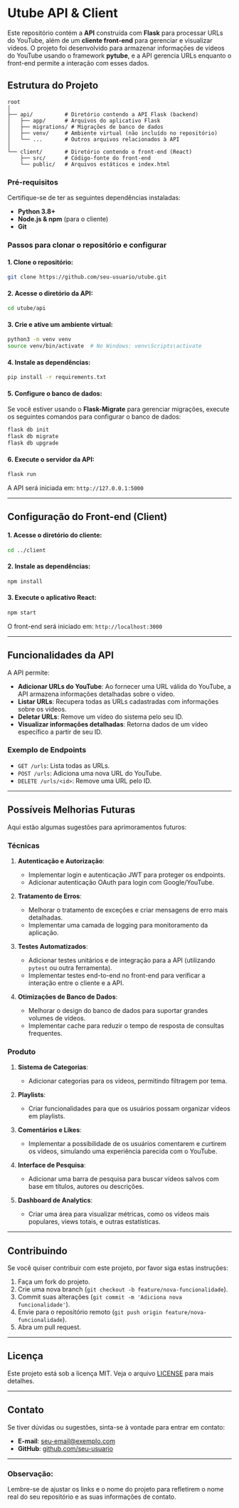 # Utube API & Client

Este repositório contém a **API** construída com **Flask** para processar URLs do YouTube, além de um **cliente front-end** para gerenciar e visualizar vídeos. O projeto foi desenvolvido para armazenar informações de vídeos do YouTube usando o framework **pytube**, e a API gerencia URLs enquanto o front-end permite a interação com esses dados.

## Estrutura do Projeto

```
root
│
├── api/          # Diretório contendo a API Flask (backend)
│   ├── app/      # Arquivos do aplicativo Flask
│   ├── migrations/ # Migrações de banco de dados
│   ├── venv/     # Ambiente virtual (não incluído no repositório)
│   └── ...       # Outros arquivos relacionados à API
│
└── client/       # Diretório contendo o front-end (React)
    ├── src/      # Código-fonte do front-end
    └── public/   # Arquivos estáticos e index.html
```

### Pré-requisitos

Certifique-se de ter as seguintes dependências instaladas:

- **Python 3.8+**
- **Node.js & npm** (para o cliente)
- **Git**

### Passos para clonar o repositório e configurar

#### 1. Clone o repositório:

```bash
git clone https://github.com/seu-usuario/utube.git
```

#### 2. Acesse o diretório da API:

```bash
cd utube/api
```

#### 3. Crie e ative um ambiente virtual:

```bash
python3 -m venv venv
source venv/bin/activate  # No Windows: venv\Scripts\activate
```

#### 4. Instale as dependências:

```bash
pip install -r requirements.txt
```

#### 5. Configure o banco de dados:

Se você estiver usando o **Flask-Migrate** para gerenciar migrações, execute os seguintes comandos para configurar o banco de dados:

```bash
flask db init
flask db migrate
flask db upgrade
```

#### 6. Execute o servidor da API:

```bash
flask run
```

A API será iniciada em: `http://127.0.0.1:5000`

---

## Configuração do Front-end (Client)

#### 1. Acesse o diretório do cliente:

```bash
cd ../client
```

#### 2. Instale as dependências:

```bash
npm install
```

#### 3. Execute o aplicativo React:

```bash
npm start
```

O front-end será iniciado em: `http://localhost:3000`

---

## Funcionalidades da API

A API permite:

- **Adicionar URLs do YouTube**: Ao fornecer uma URL válida do YouTube, a API armazena informações detalhadas sobre o vídeo.
- **Listar URLs**: Recupera todas as URLs cadastradas com informações sobre os vídeos.
- **Deletar URLs**: Remove um vídeo do sistema pelo seu ID.
- **Visualizar informações detalhadas**: Retorna dados de um vídeo específico a partir de seu ID.

### Exemplo de Endpoints

- `GET /urls`: Lista todas as URLs.
- `POST /urls`: Adiciona uma nova URL do YouTube.
- `DELETE /urls/<id>`: Remove uma URL pelo ID.

---

## Possíveis Melhorias Futuras

Aqui estão algumas sugestões para aprimoramentos futuros:

### Técnicas

1. **Autenticação e Autorização**:
   - Implementar login e autenticação JWT para proteger os endpoints.
   - Adicionar autenticação OAuth para login com Google/YouTube.

2. **Tratamento de Erros**:
   - Melhorar o tratamento de exceções e criar mensagens de erro mais detalhadas.
   - Implementar uma camada de logging para monitoramento da aplicação.

3. **Testes Automatizados**:
   - Adicionar testes unitários e de integração para a API (utilizando `pytest` ou outra ferramenta).
   - Implementar testes end-to-end no front-end para verificar a interação entre o cliente e a API.

4. **Otimizações de Banco de Dados**:
   - Melhorar o design do banco de dados para suportar grandes volumes de vídeos.
   - Implementar cache para reduzir o tempo de resposta de consultas frequentes.

### Produto

1. **Sistema de Categorias**:
   - Adicionar categorias para os vídeos, permitindo filtragem por tema.

2. **Playlists**:
   - Criar funcionalidades para que os usuários possam organizar vídeos em playlists.

3. **Comentários e Likes**:
   - Implementar a possibilidade de os usuários comentarem e curtirem os vídeos, simulando uma experiência parecida com o YouTube.

4. **Interface de Pesquisa**:
   - Adicionar uma barra de pesquisa para buscar vídeos salvos com base em títulos, autores ou descrições.

5. **Dashboard de Analytics**:
   - Criar uma área para visualizar métricas, como os vídeos mais populares, views totais, e outras estatísticas.

---

## Contribuindo

Se você quiser contribuir com este projeto, por favor siga estas instruções:

1. Faça um fork do projeto.
2. Crie uma nova branch (`git checkout -b feature/nova-funcionalidade`).
3. Commit suas alterações (`git commit -m 'Adiciona nova funcionalidade'`).
4. Envie para o repositório remoto (`git push origin feature/nova-funcionalidade`).
5. Abra um pull request.

---

## Licença

Este projeto está sob a licença MIT. Veja o arquivo [LICENSE](LICENSE) para mais detalhes.

---

## Contato

Se tiver dúvidas ou sugestões, sinta-se à vontade para entrar em contato:

- **E-mail**: seu-email@exemplo.com
- **GitHub**: [github.com/seu-usuario](https://github.com/seu-usuario)

--- 

### Observação:
Lembre-se de ajustar os links e o nome do projeto para refletirem o nome real do seu repositório e as suas informações de contato.